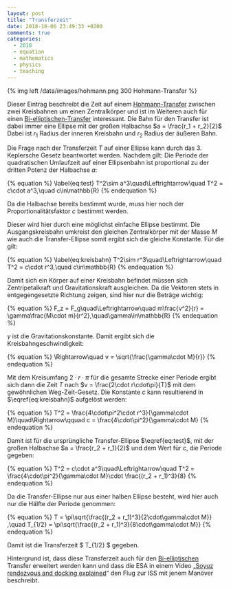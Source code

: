 ```yaml
---
layout: post
title: "Transferzeit"
date: 2018-10-06 23:49:33 +0200
comments: true
categories:
  - 2018
  - equation
  - mathematics
  - physics
  - teaching
---
```

{% img left /data/images/hohmann.png 300 Hohmann-Transfer %}

Dieser Eintrag beschreibt die Zeit auf einem [Hohmann-Transfer][ht]
zwischen zwei Kreisbahnen um einen Zentralkörper und ist im Weiteren
auch für einen [Bi-elliptischen-Transfer][bi] interessant. Die Bahn
für den Transfer ist dabei immer eine Ellipse mit der großen Halbachse
$a = \frac{r_1 + r_2}{2}$ Dabei ist $r_1$ Radius der inneren
Kreisbahn und $r_2$ Radius der äußeren Bahn.

Die Frage nach der Transferzeit $T$ auf einer Ellipse kann durch das
3. Keplersche Gesetz beantwortet werden. Nachdem gilt: Die Periode der
quadratischen Umlaufzeit auf einer Ellipsenbahn ist proportional zu
der dritten Potenz der Halbachse $a$:

{% equation %} 
\label{eq:test}
T^2\sim a^3\quad\Leftrightarrow\quad T^2 = c\cdot a^3,\quad c\in\mathbb{R}
{% endequation %}

Da die Halbachse bereits bestimmt wurde, muss hier noch der
Proportionalitätsfaktor $c$ bestimmt werden.

Dieser wird hier durch eine möglichst einfache Ellipse bestimmt. Die
Ausgangskreisbahn umkreist den gleichen Zentralkörper mit der Masse $M$
wie auch die Transfer-Ellipse somit ergibt sich die gleiche Konstante.
Für die gilt:

{% equation %}
\label{eq:kreisbahn}
T^2\sim r^3\quad\Leftrightarrow\quad T^2 = c\cdot r^3,\quad c\in\mathbb{R}
{% endequation %}

Damit sich ein Körper auf einer Kreisbahn befindet müssen sich
Zentripetalkraft und Gravitationskraft ausgleichen. Da die Vektoren
stets in entgegengesetzte Richtung zeigen, sind hier nur die Beträge
wichtig:

{% equation %}
F_z = F_g\quad\Leftrightarrow\quad m\frac{v^2}{r} = \gamma\frac{M\cdot m}{r^2},\quad\gamma\in\mathbb{R}
{% endequation %}

$\gamma$ ist die Gravitationskonstante. Damit ergibt sich die
Kreisbahngeschwindigkeit:

{% equation %}
\Rightarrow\quad v = \sqrt{\frac{\gamma\cdot M}{r}}
{% endequation %}

Mit dem Kreisumfang $2\cdot r\cdot\pi$ für die gesamte Strecke einer
Periode ergibt sich dann die Zeit $T$ nach $v = \frac{2\cdot
r\cdot\pi}{T}$ mit dem gewöhnlichen Weg-Zeit-Gesetz. Die Konstante $c$
kann resultierend in $\eqref{eq:kreisbahn}$ aufgelöst werden:

{% equation %}
T^2 = \frac{4\cdot\pi^2\cdot r^3}{\gamma\cdot M}\quad\Rightarrow\qquad c = \frac{4\cdot\pi^2}{\gamma\cdot M}
{% endequation %}

Damit ist für die ursprüngliche Transfer-Ellipse $\eqref{eq:test}$,
mit der großen Halbachse $a = \frac{r_2 + r_1}{2}$ und dem Wert für
$c$, die Periode gegeben:

{% equation %}
T^2 = c\cdot a^3\quad\Leftrightarrow\quad T^2 = \frac{4\cdot\pi^2}{\gamma\cdot M}\cdot \frac{(r_2 + r_1)^3}{8}
{% endequation %}

Da die Transfer-Ellipse nur aus einer halben Ellipse besteht, wird hier
auch nur die Hälfte der Periode genommen:

{% equation %}
T = \pi\sqrt{\frac{(r_2 + r_1)^3}{2\cdot\gamma\cdot M}} ,\quad T_{1/2} = \pi\sqrt{\frac{(r_2 + r_1)^3}{8\cdot\gamma\cdot M}}
{% endequation %}

Damit ist die Transferzeit $ T_{1/2} $ gegeben.

Hintergrund ist, dass diese Transferzeit auch für den
[Bi-elliptischen][bi] Transfer erweitert werden kann und dass die
ESA in einem Video „[Soyuz rendezvous and docking explained][vi]“ den Flug
zur ISS mit jenem Manöver beschreibt.

[bi]: https://de.wikipedia.org/wiki/Benutzer:Manuel_Bieling/Bi-elliptischer_Transfer
[vi]: https://www.youtube-nocookie.com/embed/M2_NeFbFcSw
[ht]: https://de.wikipedia.org/wiki/Hohmann-Transfer
